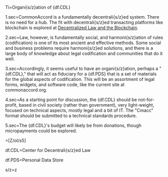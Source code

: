 Ti=Organi{s/z}ation of {df.CDL}

1.sec=CommonAccord is a fundamentally decentrali{s/z}ed system.  There is no need for a hub.  The fit with decentrali{s/z}ed transacting platforms like blockchain is explored at <a href="https://docs.google.com/document/d/1eizIqpx_ni8KaGkk3bVKvBBDoRy2eTEtvPHE0hiar7c/edit">Decentralized Law and the Blockchain</a>.

2.sec=Law, however, is fundamentally social, and harmoni{s/z}ation of rules (codification) is one of its most ancient and effective methods.  Some social and business problems require harmoni{s/z}ed solutions, and there is a large body of knowledge about legal codification and communities that do it well.

3.sec=Accordingly, it seems useful to have an organi{s/z}ation, perhaps a "{df.CDL}," that will act as fiduciary for a {df.PDS} that is a set of materials for the global aspects of codification.  This will be an assortment of legal forms, widgets, and software code, like the current site at commonaccord.org.

4.sec=As a starting point for discussion, the {df.CDL} should be not-for-profit, based in civil society (rather than government), very light-weight, focused on technical aspects, mostly legal and a bit of IT.  The "Cmacc" format should be submitted to a technical standards procedure. 

5.sec=The {df.CDL}'s budget will likely be from donations, though micropayments could be explored. 

=[Z/ol/s5]

df.CDL=Center for Decentrali{s/z}ed Law

df.PDS=Personal Data Store

s/z=z